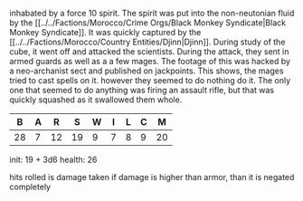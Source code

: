 inhabated by a force 10 spirit. The spirit was put into the non-neutonian fluid by the [[../../Factions/Morocco/Crime Orgs/Black Monkey Syndicate|Black Monkey Syndicate]]. It was quickly captured by the [[../../Factions/Morocco/Country Entities/Djinn|Djinn]]. During study of the cube, it went off and attacked the scientists. During the attack, they sent in armed guards as well as a a few mages. The footage of this was hacked by a neo-archanist sect and published on jackpoints. This shows, the mages tried to cast spells on it. however they seemed to do nothing do it. The only one that seemed to do anything was firing an assault rifle, but that was quickly squashed as it swallowed them whole.

| B  | A | R  | S  | W | I | L | C | M  |
|----|---|----|----|---|---|---|---|----|
| 28 | 7 | 12 | 19 | 9 | 7 | 8 | 9 | 20 |

init: 19 + 3d6
health: 26

hits rolled is damage taken
if damage is higher than armor, than it is negated completely

